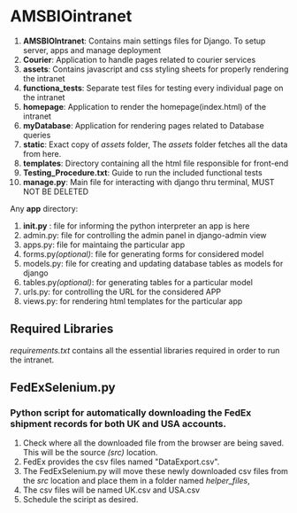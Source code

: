 # AMSBIOintranet

1. <strong>AMSBIOIntranet</strong>: Contains main settings files for Django. To setup server, apps and manage deployment
2. <strong>Courier</strong>: Application to handle pages related to courier services
3. <strong>assets</strong>: Contains javascript and css styling sheets for properly rendering the intranet
4. <strong>functiona_tests</strong>: Separate test files for testing every individual page on the intranet
5. <strong>homepage</strong>: Application to render the homepage(index.html) of the intranet
6. <strong>myDatabase</strong>: Application for rendering pages related to Database queries
7. <strong>static</strong>: Exact copy of <i>assets</i> folder, The <i>assets</i> folder fetches all the data from here.
8. <strong>templates</strong>: Directory containing all the html file responsible for front-end
9. <strong>Testing_Procedure.txt</strong>: Guide to run the included functional tests
10. <strong>manage.py</strong>: Main file for interacting with django thru terminal, MUST NOT BE DELETED

Any <strong>app</strong> directory:
1. __init.py__ : file for informing the python interpreter an app is here
2. admin.py: file for controlling the admin panel in django-admin view
3. apps.py: file for maintaing the particular app
4. forms.py<i>(optional)</i>: file for generating forms for considered model
5. models.py: file for creating and updating database tables as models for django
6. tables.py<i>(optional)</i>: for generating tables for a particular model
7. urls.py: for controlling the URL for the considered APP
8. views.py: for rendering html templates for the particular app

## Required Libraries

_requirements.txt_ contains all the essential libraries required in order to run the intranet.

## FedExSelenium.py

### Python script for automatically downloading the FedEx shipment records for both UK and USA accounts.
1.  Check where all the downloaded file from the browser are being saved. This will be the source _(src)_ location.
2.  FedEx provides the csv files named "DataExport.csv".
3.  The FedExSelenium.py will move these newly downloaded csv files from the _src_ location and place them in a folder named *helper_files*,
4.  The csv files will be named UK.csv and USA.csv
5.  Schedule the sciript as desired.